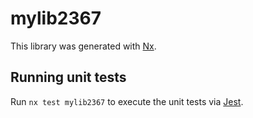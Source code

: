 # mylib2367

This library was generated with [Nx](https://nx.dev).

## Running unit tests

Run `nx test mylib2367` to execute the unit tests via [Jest](https://jestjs.io).
